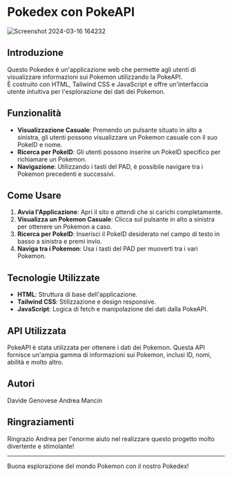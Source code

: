 # Pokedex con PokeAPI

![Screenshot 2024-03-16 164232](https://github.com/DavideGenovese/Pokedex_HTML_TailWindCSS_JavaScript/assets/157692968/9bb270d4-3cea-4c4b-a043-48ad3adb90dc)

## Introduzione
Questo Pokedex è un'applicazione web che permette agli utenti di visualizzare informazioni sui Pokemon utilizzando la PokeAPI.     
È costruito con HTML, Tailwind CSS e JavaScript e offre un'interfaccia utente intuitiva per l'esplorazione dei dati dei Pokemon.

## Funzionalità
- **Visualizzazione Casuale**: Premendo un pulsante situato in alto a sinistra, gli utenti possono visualizzare un Pokemon casuale con il suo PokeID e nome.
- **Ricerca per PokeID**: Gli utenti possono inserire un PokeID specifico per richiamare un Pokemon.
- **Navigazione**: Utilizzando i tasti del PAD, è possibile navigare tra i Pokemon precedenti e successivi.

## Come Usare
1. **Avvia l'Applicazione**: Apri il sito e attendi che si carichi completamente.
2. **Visualizza un Pokemon Casuale**: Clicca sul pulsante in alto a sinistra per ottenere un Pokemon a caso.
3. **Ricerca per PokeID**: Inserisci il PokeID desiderato nel campo di testo in basso a sinistra e premi invio.
4. **Naviga tra i Pokemon**: Usa i tasti del PAD per muoverti tra i vari Pokemon.

## Tecnologie Utilizzate
- **HTML**: Struttura di base dell'applicazione.
- **Tailwind CSS**: Stilizzazione e design responsive.
- **JavaScript**: Logica di fetch e manipolazione dei dati dalla PokeAPI.

## API Utilizzata
PokeAPI è stata utilizzata per ottenere i dati dei Pokemon. Questa API fornisce un'ampia gamma di informazioni sui Pokemon, inclusi ID, nomi, abilità e molto altro.

## Autori
Davide Genovese Andrea Mancin
## Ringraziamenti
Ringrazio Andrea per l'enorme aiuto nel realizzare questo progetto molto divertente e stimolante! 

---

Buona esplorazione del mondo Pokemon con il nostro Pokedex!

